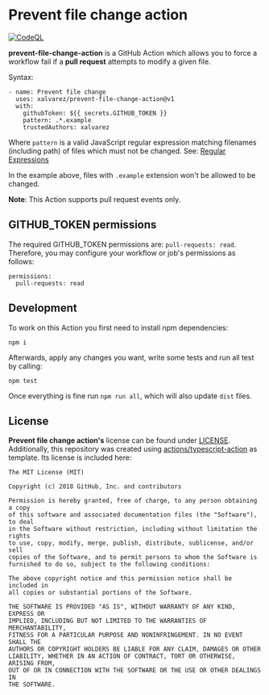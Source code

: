 # Prevent file change action

[![CodeQL](https://github.com/xalvarez/prevent-file-change-action/actions/workflows/codeql-analysis.yml/badge.svg?event=push)](https://github.com/xalvarez/prevent-file-change-action/actions/workflows/codeql-analysis.yml)

**prevent-file-change-action** is a GitHub Action which allows you to force a workflow fail if
a **pull request** attempts to modify a given file.

Syntax:

```
- name: Prevent file change
  uses: xalvarez/prevent-file-change-action@v1
  with:
    githubToken: ${{ secrets.GITHUB_TOKEN }}
    pattern: .*.example
    trustedAuthors: xalvarez
```

Where `pattern` is a valid JavaScript regular expression matching filenames (including path) of files which must not be changed.
See: [Regular Expressions](https://developer.mozilla.org/en-US/docs/Web/JavaScript/Guide/Regular_Expressions)

In the example above, files with `.example` extension won't be allowed to be changed.

**Note**: This Action supports pull request events only.

## GITHUB_TOKEN permissions

The required GITHUB_TOKEN permissions are: `pull-requests: read`. Therefore, you may configure your workflow or job's
permissions as follows:

```
permissions:
  pull-requests: read
```

## Development

To work on this Action you first need to install npm dependencies:

```
npm i
```

Afterwards, apply any changes you want, write some tests and run all test by calling:

```
npm test
```

Once everything is fine run `npm run all`, which will also update `dist` files.

## License

**Prevent file change action's** license can be found under [LICENSE](LICENSE).
Additionally, this repository was created using [actions/typescript-action](https://github.com/actions/typescript-action) as template.
Its license is included here:

```
The MIT License (MIT)

Copyright (c) 2018 GitHub, Inc. and contributors

Permission is hereby granted, free of charge, to any person obtaining a copy
of this software and associated documentation files (the "Software"), to deal
in the Software without restriction, including without limitation the rights
to use, copy, modify, merge, publish, distribute, sublicense, and/or sell
copies of the Software, and to permit persons to whom the Software is
furnished to do so, subject to the following conditions:

The above copyright notice and this permission notice shall be included in
all copies or substantial portions of the Software.

THE SOFTWARE IS PROVIDED "AS IS", WITHOUT WARRANTY OF ANY KIND, EXPRESS OR
IMPLIED, INCLUDING BUT NOT LIMITED TO THE WARRANTIES OF MERCHANTABILITY,
FITNESS FOR A PARTICULAR PURPOSE AND NONINFRINGEMENT. IN NO EVENT SHALL THE
AUTHORS OR COPYRIGHT HOLDERS BE LIABLE FOR ANY CLAIM, DAMAGES OR OTHER
LIABILITY, WHETHER IN AN ACTION OF CONTRACT, TORT OR OTHERWISE, ARISING FROM,
OUT OF OR IN CONNECTION WITH THE SOFTWARE OR THE USE OR OTHER DEALINGS IN
THE SOFTWARE.
```

